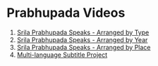 # Prabhupada Videos

1. [Srila Prabhupada Speaks - Arranged by Type](https://nigamakalpataru.github.io/PrabhupadaVideos/ArrangedByType/)
2. [Srila Prabhupada Speaks - Arranged by Year](https://nigamakalpataru.github.io/PrabhupadaVideos/ArrangedByYear/)
3. [Srila Prabhupada Speaks - Arranged by Place](https://nigamakalpataru.github.io/PrabhupadaVideos/ArrangedByPlace/)
4. [Multi-language Subtitle Project](https://nigamakalpataru.github.io/PrabhupadaVideos/Others/)
